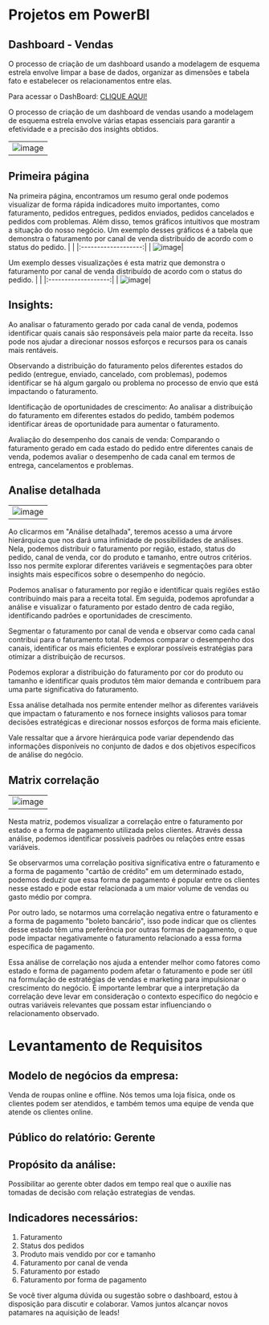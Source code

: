 # Projetos em PowerBI

## Dashboard - Vendas

O processo de criação de um dashboard usando a modelagem de esquema estrela envolve limpar a base de dados, organizar as dimensões e tabela fato e estabelecer os relacionamentos entre elas.

Para acessar o DashBoard:  [CLIQUE AQUI!](https://app.powerbi.com/view?r=eyJrIjoiYmMxNzNmYzYtOWMyNS00YTQ4LThkOGYtZDVhZDQ1NjY5N2I1IiwidCI6IjdlYWMxYzIzLWMxZjUtNGY1Ni1iYmNhLTUzZjMxZmZiMTQ0YSJ9)

O processo de criação de um dashboard de vendas usando a modelagem de esquema estrela envolve várias etapas essenciais para garantir a efetividade e a precisão dos insights obtidos.

|                     |
|:-------------------:|
|   ![image](https://github.com/icaroalmeidas/DashVendas/assets/106759439/dd37c34f-4307-4e35-aaa3-2c2a0f9114d4)|

## Primeira página 
Na primeira página, encontramos um resumo geral onde podemos visualizar de forma rápida indicadores muito importantes, como faturamento, pedidos entregues, pedidos enviados, pedidos cancelados e pedidos com problemas. Além disso, temos gráficos intuitivos que mostram a situação do nosso negócio.
Um exemplo desses gráficos é a tabela que demonstra o faturamento por canal de venda distribuído de acordo com o status do pedido.
|                     |
|:-------------------:|
|  ![image](https://github.com/icaroalmeidas/DashVendas/assets/106759439/34cffdfc-19a7-452e-a2ec-8ba6945e7d06)|

Um exemplo desses visualizações é esta matriz que demonstra o faturamento por canal de venda distribuído de acordo com o status do pedido.
|                     |
|:-------------------:|
|  ![image](https://github.com/icaroalmeidas/DashVendas/assets/106759439/bc1863bf-e3bf-460d-ac9c-539dabd72dfe)|

## Insights:
Ao analisar o faturamento gerado por cada canal de venda, podemos identificar quais canais são responsáveis ​​pela maior parte da receita. Isso pode nos ajudar a direcionar nossos esforços e recursos para os canais mais rentáveis.

Observando a distribuição do faturamento pelos diferentes estados do pedido (entregue, enviado, cancelado, com problemas), podemos identificar se há algum gargalo ou problema no processo de envio que está impactando o faturamento.

Identificação de oportunidades de crescimento: Ao analisar a distribuição do faturamento em diferentes estados do pedido, também podemos identificar áreas de oportunidade para aumentar o faturamento.

Avaliação do desempenho dos canais de venda: Comparando o faturamento gerado em cada estado do pedido entre diferentes canais de venda, podemos avaliar o desempenho de cada canal em termos de entrega, cancelamentos e problemas.

## Analise detalhada
|                     |
|:-------------------:|
|   ![image](https://github.com/icaroalmeidas/DashVendas/assets/106759439/62bea66a-67f7-4df3-9678-825b862ad0c5)|

Ao clicarmos em "Análise detalhada", teremos acesso a uma árvore hierárquica que nos dará uma infinidade de possibilidades de análises. Nela, podemos distribuir o faturamento por região, estado, status do pedido, canal de venda, cor do produto e tamanho, entre outros critérios. Isso nos permite explorar diferentes variáveis e segmentações para obter insights mais específicos sobre o desempenho do negócio.

Podemos analisar o faturamento por região e identificar quais regiões estão contribuindo mais para a receita total. Em seguida, podemos aprofundar a análise e visualizar o faturamento por estado dentro de cada região, identificando padrões e oportunidades de crescimento.

Segmentar o faturamento por canal de venda e observar como cada canal contribui para o faturamento total. Podemos comparar o desempenho dos canais, identificar os mais eficientes e explorar possíveis estratégias para otimizar a distribuição de recursos.

Podemos explorar a distribuição do faturamento por cor do produto ou tamanho e identificar quais produtos têm maior demanda e contribuem para uma parte significativa do faturamento.

Essa análise detalhada nos permite entender melhor as diferentes variáveis que impactam o faturamento e nos fornece insights valiosos para tomar decisões estratégicas e direcionar nossos esforços de forma mais eficiente.

Vale ressaltar que a árvore hierárquica pode variar dependendo das informações disponíveis no conjunto de dados e dos objetivos específicos de análise do negócio.

## Matrix correlação
|                     |
|:-------------------:|
|   ![image](https://github.com/icaroalmeidas/DashVendas/assets/106759439/be81ed4e-e674-46ba-a428-4b50bc0b5146)|

Nesta matriz, podemos visualizar a correlação entre o faturamento por estado e a forma de pagamento utilizada pelos clientes. Através dessa análise, podemos identificar possíveis padrões ou relações entre essas variáveis.

Se observarmos uma correlação positiva significativa entre o faturamento e a forma de pagamento "cartão de crédito" em um determinado estado, podemos deduzir que essa forma de pagamento é popular entre os clientes nesse estado e pode estar relacionada a um maior volume de vendas ou gasto médio por compra.

Por outro lado, se notarmos uma correlação negativa entre o faturamento e a forma de pagamento "boleto bancário", isso pode indicar que os clientes desse estado têm uma preferência por outras formas de pagamento, o que pode impactar negativamente o faturamento relacionado a essa forma específica de pagamento.

Essa análise de correlação nos ajuda a entender melhor como fatores como estado e forma de pagamento podem afetar o faturamento e pode ser útil na formulação de estratégias de vendas e marketing para impulsionar o crescimento do negócio. É importante lembrar que a interpretação da correlação deve levar em consideração o contexto específico do negócio e outras variáveis relevantes que possam estar influenciando o relacionamento observado.

# Levantamento de Requisitos

## Modelo de negócios da empresa: 
Venda de roupas online e offline. Nós temos uma
loja física, onde os clientes podem ser atendidos, e também temos uma equipe de venda
que atende os clientes online.

## Público do relatório: Gerente

## Propósito da análise: 
Possibilitar ao gerente obter dados em tempo real que o auxilie nas tomadas de decisão com relação estrategias de vendas.

## Indicadores necessários:
1. Faturamento
2. Status dos pedidos
3. Produto mais vendido por cor e tamanho
4. Faturamento por canal de venda
5. Faturamento por estado
6. Faturamento por forma de pagamento


Se você tiver alguma dúvida ou sugestão sobre o dashboard, estou à disposição para discutir e colaborar. Vamos juntos alcançar novos patamares na aquisição de leads!
